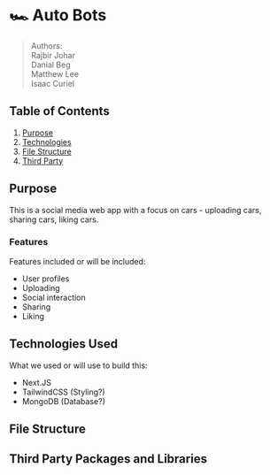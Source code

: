 # 🏎 Auto Bots

> Authors:  
> Rajbir Johar  
> Danial Beg  
> Matthew Lee  
> Isaac Curiel  

## Table of Contents
1. [Purpose](#purpose)
2. [Technologies](#technologies-used)
3. [File Structure](#file-structure)
4. [Third Party](#third-party-packages-and-libraries)

## Purpose

This is a social media web app with a focus on cars - uploading cars, sharing cars, liking cars.

### Features

Features included or will be included:
- User profiles
- Uploading
- Social interaction
- Sharing
- Liking

## Technologies Used

What we used or will use to build this:
- Next.JS
- TailwindCSS (Styling?)
- MongoDB (Database?)

## File Structure

## Third Party Packages and Libraries
